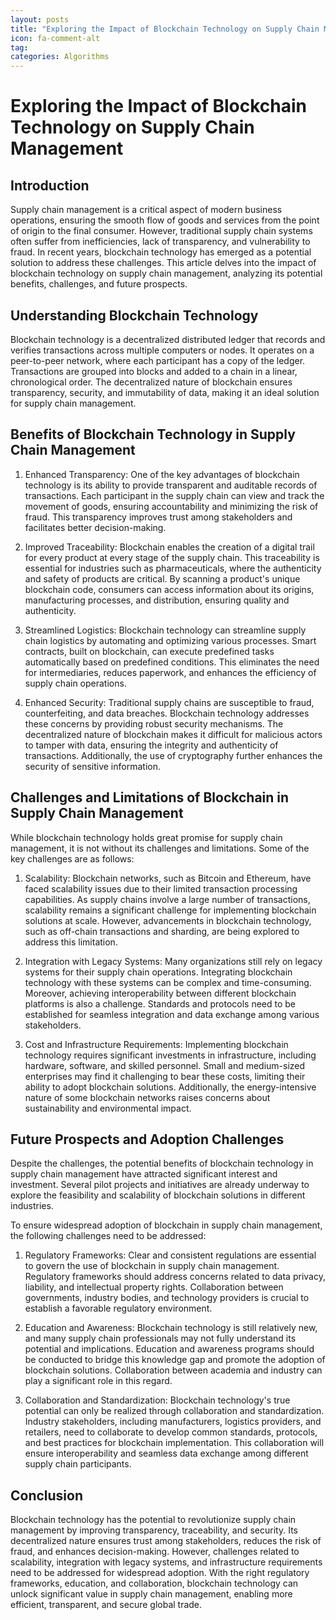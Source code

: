 ```yaml
---
layout: posts
title: "Exploring the Impact of Blockchain Technology on Supply Chain Management"
icon: fa-comment-alt
tag:      
categories: Algorithms
---
```



# Exploring the Impact of Blockchain Technology on Supply Chain Management

## Introduction

Supply chain management is a critical aspect of modern business operations, ensuring the smooth flow of goods and services from the point of origin to the final consumer. However, traditional supply chain systems often suffer from inefficiencies, lack of transparency, and vulnerability to fraud. In recent years, blockchain technology has emerged as a potential solution to address these challenges. This article delves into the impact of blockchain technology on supply chain management, analyzing its potential benefits, challenges, and future prospects.

## Understanding Blockchain Technology

Blockchain technology is a decentralized distributed ledger that records and verifies transactions across multiple computers or nodes. It operates on a peer-to-peer network, where each participant has a copy of the ledger. Transactions are grouped into blocks and added to a chain in a linear, chronological order. The decentralized nature of blockchain ensures transparency, security, and immutability of data, making it an ideal solution for supply chain management.

## Benefits of Blockchain Technology in Supply Chain Management

1. Enhanced Transparency: One of the key advantages of blockchain technology is its ability to provide transparent and auditable records of transactions. Each participant in the supply chain can view and track the movement of goods, ensuring accountability and minimizing the risk of fraud. This transparency improves trust among stakeholders and facilitates better decision-making.

2. Improved Traceability: Blockchain enables the creation of a digital trail for every product at every stage of the supply chain. This traceability is essential for industries such as pharmaceuticals, where the authenticity and safety of products are critical. By scanning a product's unique blockchain code, consumers can access information about its origins, manufacturing processes, and distribution, ensuring quality and authenticity.

3. Streamlined Logistics: Blockchain technology can streamline supply chain logistics by automating and optimizing various processes. Smart contracts, built on blockchain, can execute predefined tasks automatically based on predefined conditions. This eliminates the need for intermediaries, reduces paperwork, and enhances the efficiency of supply chain operations.

4. Enhanced Security: Traditional supply chains are susceptible to fraud, counterfeiting, and data breaches. Blockchain technology addresses these concerns by providing robust security mechanisms. The decentralized nature of blockchain makes it difficult for malicious actors to tamper with data, ensuring the integrity and authenticity of transactions. Additionally, the use of cryptography further enhances the security of sensitive information.

## Challenges and Limitations of Blockchain in Supply Chain Management

While blockchain technology holds great promise for supply chain management, it is not without its challenges and limitations. Some of the key challenges are as follows:

1. Scalability: Blockchain networks, such as Bitcoin and Ethereum, have faced scalability issues due to their limited transaction processing capabilities. As supply chains involve a large number of transactions, scalability remains a significant challenge for implementing blockchain solutions at scale. However, advancements in blockchain technology, such as off-chain transactions and sharding, are being explored to address this limitation.

2. Integration with Legacy Systems: Many organizations still rely on legacy systems for their supply chain operations. Integrating blockchain technology with these systems can be complex and time-consuming. Moreover, achieving interoperability between different blockchain platforms is also a challenge. Standards and protocols need to be established for seamless integration and data exchange among various stakeholders.

3. Cost and Infrastructure Requirements: Implementing blockchain technology requires significant investments in infrastructure, including hardware, software, and skilled personnel. Small and medium-sized enterprises may find it challenging to bear these costs, limiting their ability to adopt blockchain solutions. Additionally, the energy-intensive nature of some blockchain networks raises concerns about sustainability and environmental impact.

## Future Prospects and Adoption Challenges

Despite the challenges, the potential benefits of blockchain technology in supply chain management have attracted significant interest and investment. Several pilot projects and initiatives are already underway to explore the feasibility and scalability of blockchain solutions in different industries.

To ensure widespread adoption of blockchain in supply chain management, the following challenges need to be addressed:

1. Regulatory Frameworks: Clear and consistent regulations are essential to govern the use of blockchain in supply chain management. Regulatory frameworks should address concerns related to data privacy, liability, and intellectual property rights. Collaboration between governments, industry bodies, and technology providers is crucial to establish a favorable regulatory environment.

2. Education and Awareness: Blockchain technology is still relatively new, and many supply chain professionals may not fully understand its potential and implications. Education and awareness programs should be conducted to bridge this knowledge gap and promote the adoption of blockchain solutions. Collaboration between academia and industry can play a significant role in this regard.

3. Collaboration and Standardization: Blockchain technology's true potential can only be realized through collaboration and standardization. Industry stakeholders, including manufacturers, logistics providers, and retailers, need to collaborate to develop common standards, protocols, and best practices for blockchain implementation. This collaboration will ensure interoperability and seamless data exchange among different supply chain participants.

## Conclusion

Blockchain technology has the potential to revolutionize supply chain management by improving transparency, traceability, and security. Its decentralized nature ensures trust among stakeholders, reduces the risk of fraud, and enhances decision-making. However, challenges related to scalability, integration with legacy systems, and infrastructure requirements need to be addressed for widespread adoption. With the right regulatory frameworks, education, and collaboration, blockchain technology can unlock significant value in supply chain management, enabling more efficient, transparent, and secure global trade.